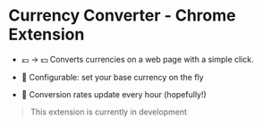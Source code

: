 # Currency Converter - Chrome Extension

- 💷 -> 💵 Converts currencies on a web page with a simple click.

- 💸 Configurable: set your base currency on the fly

- 🏦 Conversion rates update every hour (hopefully!)

> This extension is currently in development